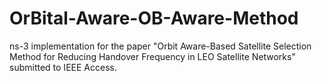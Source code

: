 # OrBital-Aware-OB-Aware-Method
ns-3 implementation for the paper "Orbit Aware-Based Satellite Selection Method for Reducing Handover Frequency in LEO Satellite Networks" submitted to IEEE Access.
